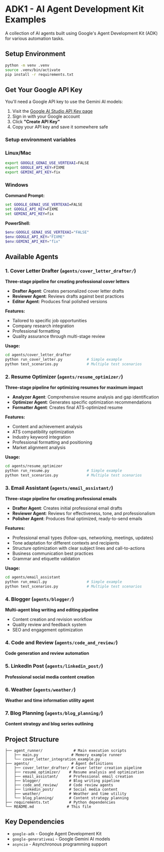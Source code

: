 # ADK1 - AI Agent Development Kit Examples

A collection of AI agents built using Google's Agent Development Kit (ADK) for various automation tasks.

## Setup Environment

```bash
python -m venv .venv
source .venv/bin/activate
pip install -r requirements.txt
```

## Get Your Google API Key

You'll need a Google API key to use the Gemini AI models:

1. Visit the [Google AI Studio API Key page](https://ai.google.dev/gemini-api/docs/api-key)
2. Sign in with your Google account
3. Click **"Create API Key"**
4. Copy your API key and save it somewhere safe

### Setup environment variables

### Linux/Mac

``` bash
export GOOGLE_GENAI_USE_VERTEXAI=FALSE
export GOOGLE_API_KEY=FIXME
export GEMINI_API_KEY=fix
```

### Windows

**Command Prompt:**
``` cmd
set GOOGLE_GENAI_USE_VERTEXAI=FALSE
set GOOGLE_API_KEY=FIXME
set GEMINI_API_KEY=fix
```

**PowerShell:**
``` powershell
$env:GOOGLE_GENAI_USE_VERTEXAI="FALSE"
$env:GOOGLE_API_KEY="FIXME"
$env:GEMINI_API_KEY="fix"
```



## Available Agents

### 1. Cover Letter Drafter (`agents/cover_letter_drafter/`)
**Three-stage pipeline for creating professional cover letters**

- **Drafter Agent**: Creates personalized cover letter drafts
- **Reviewer Agent**: Reviews drafts against best practices  
- **Editor Agent**: Produces final polished versions

**Features:**
- Tailored to specific job opportunities
- Company research integration
- Professional formatting
- Quality assurance through multi-stage review

**Usage:**
```bash
cd agents/cover_letter_drafter
python run_cover_letter.py           # Simple example
python test_scenarios.py             # Multiple test scenarios
```

### 2. Resume Optimizer (`agents/resume_optimizer/`)
**Three-stage pipeline for optimizing resumes for maximum impact**

- **Analyzer Agent**: Comprehensive resume analysis and gap identification
- **Optimizer Agent**: Generates specific optimization recommendations
- **Formatter Agent**: Creates final ATS-optimized resume

**Features:**
- Content and achievement analysis
- ATS compatibility optimization
- Industry keyword integration
- Professional formatting and positioning
- Market alignment analysis

**Usage:**
```bash
cd agents/resume_optimizer
python run_resume.py                 # Simple example
python test_scenarios.py             # Multiple test scenarios
```

### 3. Email Assistant (`agents/email_assistant/`)
**Three-stage pipeline for creating professional emails**

- **Drafter Agent**: Creates initial professional email drafts
- **Reviewer Agent**: Reviews for effectiveness, tone, and professionalism
- **Polisher Agent**: Produces final optimized, ready-to-send emails

**Features:**
- Professional email types (follow-ups, networking, meetings, updates)
- Tone adaptation for different contexts and recipients
- Structure optimization with clear subject lines and call-to-actions
- Business communication best practices
- Grammar and etiquette validation

**Usage:**
```bash
cd agents/email_assistant
python run_email.py                  # Simple example
python test_scenarios.py             # Multiple test scenarios
```

### 4. Blogger (`agents/blogger/`)
**Multi-agent blog writing and editing pipeline**

- Content creation and revision workflow
- Quality review and feedback system
- SEO and engagement optimization

### 4. Code and Review (`agents/code_and_review/`)
**Code generation and review automation**

### 5. LinkedIn Post (`agents/linkedin_post/`)
**Professional social media content creation**

### 6. Weather (`agents/weather/`)
**Weather and time information utility agent**

### 7. Blog Planning (`agents/blog_planning/`)
**Content strategy and blog series outlining**

## Project Structure

```
├── agent_runner/              # Main execution scripts
│   ├── main.py               # Memory example runner
│   └── cover_letter_integration_example.py
├── agents/                   # Agent definitions
│   ├── cover_letter_drafter/ # Cover letter creation pipeline
│   ├── resume_optimizer/    # Resume analysis and optimization
│   ├── email_assistant/     # Professional email creation
│   ├── blogger/             # Blog writing pipeline  
│   ├── code_and_review/     # Code review agents
│   ├── linkedin_post/       # Social media content
│   ├── weather/             # Weather and time utility
│   └── blog_planning/       # Content strategy planning
├── requirements.txt         # Python dependencies
└── README.md               # This file
```

## Key Dependencies

- `google-adk` - Google Agent Development Kit
- `google-generativeai` - Google Gemini AI models
- `asyncio` - Asynchronous programming support


